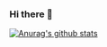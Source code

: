 ### Hi there 👋

[![Anurag's github stats](https://github-readme-stats.vercel.app/api?username=salehi77)](https://github.com/anuraghazra/github-readme-stats)

